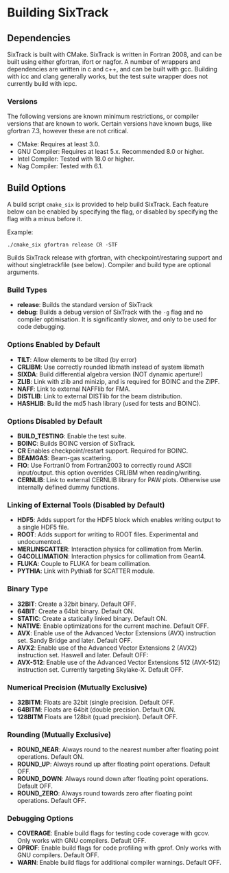 # Building SixTrack

## Dependencies

SixTrack is built with CMake. SixTrack is written in Fortran 2008, and can be built using either gfortran, ifort or nagfor. A number of wrappers and dependencies are written in c and c++, and can be built with gcc. Building with icc and clang generally works, but the test suite wrapper does not currently build with icpc.

### Versions

The following versions are known minimum restrictions, or compiler versions that are known to work. Certain versions have known bugs, like gfortran 7.3, however these are not critical.

* CMake: Requires at least 3.0.
* GNU Compiler: Requires at least 5.x. Recommended 8.0 or higher.
* Intel Compiler: Tested with 18.0 or higher.
* Nag Compiler: Tested with 6.1.

## Build Options

A build script `cmake_six` is provided to help build SixTrack. Each feature below can be enabled by specifying the flag, or disabled by specifying the flag with a minus before it.

Example:

    ./cmake_six gfortran release CR -STF

Builds SixTrack release with gfortran, with checkpoint/restaring support and without singletrackfile (see below). Compiler and build type are optional arguments.

### Build Types

* **release**:       Builds the standard version of SixTrack
* **debug**:         Builds a debug version of SixTrack with the `-g` flag and no compiler optimisation. It is significantly slower, and only to be used for code debugging.

### Options Enabled by Default

* **TILT**:          Allow elements to be tilted (by error)
* **CRLIBM**:        Use correctly rounded libmath instead of system libmath
* **SIXDA**:         Build differential algebra version (NOT dynamic aperture!)
* **ZLIB**:          Link with zlib and minizip, and is required for BOINC and the ZIPF.
* **NAFF**:          Link to external NAFFlib for FMA.
* **DISTLIB**:       Link to external DISTlib for the beam distribution.
* **HASHLIB**:       Build the md5 hash library (used for tests and BOINC).

### Options Disabled by Default

* **BUILD_TESTING**: Enable the test suite.
* **BOINC**:         Builds BOINC version of SixTrack.
* **CR**             Enables checkpoint/restart support. Required for BOINC.
* **BEAMGAS**:       Beam-gas scattering.
* **FIO**:           Use FortranIO from Fortran2003 to correctly round ASCII input/output. this option overrides CRLIBM when reading/writing.
* **CERNLIB**:       Link to external CERNLIB library for PAW plots. Otherwise use internally defined dummy functions.

### Linking of External Tools (Disabled by Default)

* **HDF5**:          Adds support for the HDF5 block which enables writing output to a single HDF5 file.
* **ROOT**:          Adds support for writing to ROOT files. Experimental and undocumented.
* **MERLINSCATTER**: Interaction physics for collimation from Merlin.
* **G4COLLIMATION**: Interaction physics for collimation from Geant4.
* **FLUKA**:         Couple to FLUKA for beam collimation.
* **PYTHIA**:        Link with Pythia8 for SCATTER module.

### Binary Type

* **32BIT**:         Create a 32bit binary. Default OFF.
* **64BIT**:         Create a 64bit binary. Default ON.
* **STATIC**:        Create a statically linked binary. Default ON.
* **NATIVE**:        Enable optimizations for the current machine. Default OFF.
* **AVX**:           Enable use of the Advanced Vector Extensions (AVX) instruction set. Sandy Bridge and later. Default OFF.
* **AVX2**:          Enable use of the Advanced Vector Extensions 2 (AVX2) instruction set. Haswell and later. Default OFF:
* **AVX-512**:       Enable use of the Advanced Vector Extensions 512 (AVX-512) instruction set. Currently targeting Skylake-X. Default OFF.

### Numerical Precision (Mutually Exclusive)

* **32BITM**:        Floats are 32bit (single precision. Default OFF.
* **64BITM**:        Floats are 64bit (double precision. Default ON.
* **128BITM**        Floats are 128bit (quad precision). Default OFF.

### Rounding (Mutually Exclusive)

* **ROUND_NEAR**:    Always round to the nearest number after floating point operations. Default ON.
* **ROUND_UP**:      Always round up after floating point operations. Default OFF.
* **ROUND_DOWN**:    Always round down after floating point operations. Default OFF.
* **ROUND_ZERO**:    Always round towards zero after floating point operations. Default OFF.

### Debugging Options

* **COVERAGE**:      Enable build flags for testing code coverage with gcov. Only works with GNU compilers. Default OFF.
* **GPROF**:         Enable build flags for code profiling with gprof. Only works with GNU compilers. Default OFF.
* **WARN**:          Enable build flags for additional compiler warnings. Default OFF.
